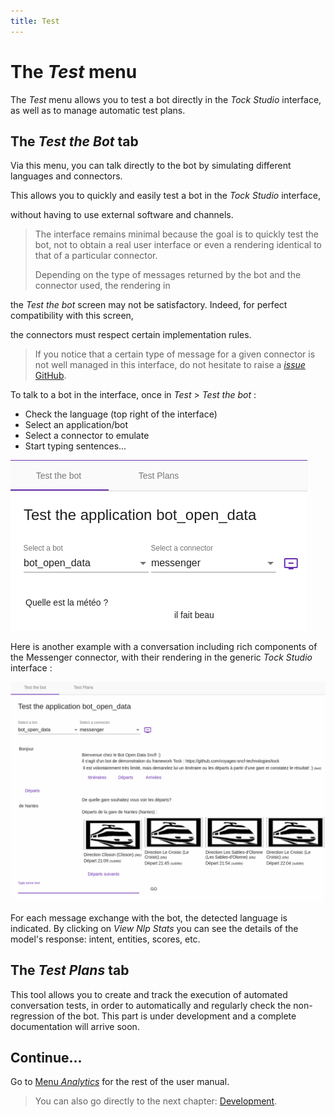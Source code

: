 ```yaml
---
title: Test
---
```


# The _Test_ menu

The _Test_ menu allows you to test a bot directly in the _Tock Studio_ interface, as well as to manage automatic test plans.

## The _Test the Bot_ tab

Via this menu, you can talk directly to the bot by simulating different languages ​​and connectors.

This allows you to quickly and easily test a bot in the _Tock Studio_ interface,

without having to use external software and channels.

> The interface remains minimal because the goal is to quickly test the bot, not to obtain
a real user interface or even a rendering identical to that of a particular connector.
>
> Depending on the type of messages returned by the bot and the connector used, the rendering in

the _Test the bot_ screen may not be satisfactory. Indeed, for perfect compatibility with this screen,

the connectors must respect certain implementation rules.
>
> If you notice that a certain type of message for a given connector is not well managed in this
>interface, do not hesitate to raise a [_issue_ GitHub](https://github.com/theopenconversationkit/tock/issues).

To talk to a bot in the interface, once in _Test_ > _Test the bot_ :

* Check the language (top right of the interface)
* Select an application/bot
* Select a connector to emulate
* Start typing sentences...

![Test_dedicated_response](../../img/build-2.png "Testing the dedicated response")

Here is another example with a conversation including rich components of the Messenger connector, with their rendering
in the generic _Tock Studio_ interface :

![Test the bot](../../img/test.png "Test the bot")

For each message exchange with the bot, the detected language is indicated. By clicking on
_View Nlp Stats_ you can see the details of the model's response: intent, entities, scores, etc.

## The _Test Plans_ tab

This tool allows you to create and track the execution of automated conversation tests, in order to automatically and regularly check the non-regression of the bot. This part is under development and a complete documentation will arrive soon.

## Continue...

Go to [Menu _Analytics_](../analytics) for the rest of the user manual.

> You can also go directly to the next chapter: [Development](../../../dev/modes.md).